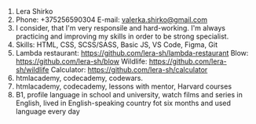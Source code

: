 1. Lera Shirko
2. Phone: +375256590304
   E-mail: valerka.shirko@gmail.com
3. I consider, that I'm very responsile and hard-working. I'm always practicing and improving my skills in order to be strong specialist.
4. Skills: HTML, CSS, SCSS/SASS, Basic JS, VS Code, Figma, Git
5. Lambda restaurant: https://github.com/lera-sh/lambda-restaurant 
   Blow: https://github.com/lera-sh/blow
   Wildlife: https://github.com/lera-sh/wildlife
   Calculator: https://github.com/lera-sh/calculator
6. htmlacademy, codecademy, codewars.
7. htmlacademy, codecademy, lessons with mentor, Harvard courses
8. B1, profile language in school and university, watch films and series in English, lived in English-speaking country fot six months and used language every day